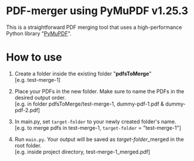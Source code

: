 # PDF-merger using PyMuPDF v1.25.3
This is a straightforward PDF merging tool that uses a high-performance Python library "[PyMuPDF](https://pymupdf.readthedocs.io/en/latest/)".

# How to use
1. Create a folder inside the existing folder "**pdfsToMerge**"
   <br>[e.g. test-merge-1]

1. Place your PDFs in the new folder. Make sure to name the PDFs in the desired output order.
   <br>[e.g. in folder pdfsToMerge/test-merge-1, dummy-pdf-1.pdf & dummy-pdf-2.pdf]

1. In main.py, set `target-folder` to your newly created folder's name.
   <br>[e.g. to merge pdfs in test-merge-1, `target-folder` = "test-merge-1"]

1. Run `main.py`. Your output will be saved as *target-folder*_merged in the root folder.
   <br>[e.g. inside project directory, test-merge-1_merged.pdf]

